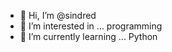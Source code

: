 - 👋 Hi, I’m @sindred
- 👀 I’m interested in ... programming
- 🌱 I’m currently learning ... Python
<!---
- 💞️ I’m looking to collaborate on ...
- 📫 How to reach me ...


sindred/sindred is a ✨ special ✨ repository because its `README.md` (this file) appears on your GitHub profile.
You can click the Preview link to take a look at your changes.
--->
